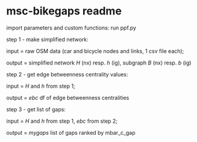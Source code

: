 # msc-bikegaps readme

import parameters and custom functions: run ppf.py

step 1 - make simplified network: 

input = raw OSM data (car and bicycle nodes and links, 1 csv file each);

output = simplified network *H* (nx) resp. *h* (ig), subgraph *B* (nx) resp. *b* (ig)


step 2 - get edge betweenness centrality values: 

input = *H* and *h* from step 1;

output = *ebc* df of edge betweenness centralities


step 3 - get list of gaps:

input = *H* and *h* from step 1, *ebc* from step 2;

output = *mygaps* list of gaps ranked by mbar_c_gap
